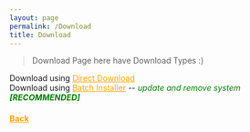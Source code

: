 ```yaml
---
layout: page
permalink: /Download
title: Download
---
```


> Download Page here have Download Types :)

<style>
    a {
        color: orange;
    }

    #rainbow {
  
        /* Font options */
        font-family: 'Pacifico', cursive;
        text-shadow: 2px 2px 4px #000000;
        font-size:40px;
  
        /* Chrome, Safari, Opera */
        -webkit-animation: rainbow 5s infinite; 
  
        /* Internet Explorer */
        -ms-animation: rainbow 5s infinite;
  
        /* Standar Syntax */
        animation: rainbow 5s infinite; 
}

    /* Chrome, Safari, Opera */
    @-webkit-keyframes rainbow{
    0%{color: orange;}	
    10%{color: purple;}	
	20%{color: red;}
    30%{color: CadetBlue;}
	40%{color: yellow;}
    50%{color: coral;}
	60%{color: green;}
    70%{color: cyan;}
    80%{color: DeepPink;}
    90%{color: DodgerBlue;}
	100%{color: orange;}
}

/* Internet Explorer */
@-ms-keyframes rainbow{
   0%{color: orange;}	
  10%{color: purple;}	
	20%{color: red;}
  30%{color: CadetBlue;}
	40%{color: yellow;}
  50%{color: coral;}
	60%{color: green;}
  70%{color: cyan;}
  80%{color: DeepPink;}
  90%{color: DodgerBlue;}
	100%{color: orange;}
}

/* Standar Syntax */
@keyframes rainbow{
    0%{color: orange;}	
  10%{color: purple;}	
	20%{color: red;}
  30%{color: CadetBlue;}
	40%{color: yellow;}
  50%{color: coral;}
	60%{color: green;}
  70%{color: cyan;}
  80%{color: DeepPink;}
  90%{color: DodgerBlue;}
	100%{color: orange;}
}
</style>

Download using <a href="Assets/Downloads/Minecraft_Java_Server.bat">Direct Download</a>\
Download using <a href="Assets/Downloads/Minecraft_Server_Menu_Installer.bat">Batch Installer</a> -- <i style="color: green;">update and remove system <b>[RECOMMENDED]</b></i>

<h4><a href=".">Back</a></h4>

<script>
</script>
